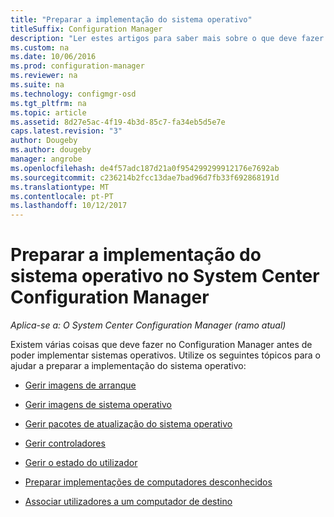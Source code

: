 ```yaml
---
title: "Preparar a implementação do sistema operativo"
titleSuffix: Configuration Manager
description: "Ler estes artigos para saber mais sobre o que deve fazer no Configuration Manager para se preparar para implementações do sistema operativo."
ms.custom: na
ms.date: 10/06/2016
ms.prod: configuration-manager
ms.reviewer: na
ms.suite: na
ms.technology: configmgr-osd
ms.tgt_pltfrm: na
ms.topic: article
ms.assetid: 8d27e5ac-4f19-4b3d-85c7-fa34eb5d5e7e
caps.latest.revision: "3"
author: Dougeby
ms.author: dougeby
manager: angrobe
ms.openlocfilehash: de4f57adc187d21a0f954299299912176e7692ab
ms.sourcegitcommit: c236214b2fcc13dae7bad96d7fb33f692868191d
ms.translationtype: MT
ms.contentlocale: pt-PT
ms.lasthandoff: 10/12/2017
---
```

# <a name="prepare-for-operating-system-deployment-in-system-center-configuration-manager"></a>Preparar a implementação do sistema operativo no System Center Configuration Manager

*Aplica-se a: O System Center Configuration Manager (ramo atual)*

Existem várias coisas que deve fazer no Configuration Manager antes de poder implementar sistemas operativos. Utilize os seguintes tópicos para o ajudar a preparar a implementação do sistema operativo:  

-   [Gerir imagens de arranque](manage-boot-images.md)  

-   [Gerir imagens de sistema operativo](manage-operating-system-images.md)  

-   [Gerir pacotes de atualização do sistema operativo](manage-operating-system-upgrade-packages.md)  

-   [Gerir controladores](manage-drivers.md)  

-   [Gerir o estado do utilizador](manage-user-state.md)  

-   [Preparar implementações de computadores desconhecidos](prepare-for-unknown-computer-deployments.md)  

-   [Associar utilizadores a um computador de destino](associate-users-with-a-destination-computer.md)  
